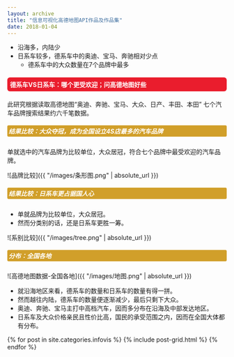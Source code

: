 ```yaml
---
layout: archive
title: "信息可视化高德地图API作品及作品集"
date: 2018-01-04
---
```


- 沿海多，内陆少
- 日系车较多，德系车中的奥迪、宝马、奔驰相对少点
  - 德系车中的大众数量在7个品牌中最多
 
<style>
h4{background: #EA1D2D; color:white; border-radius:6px; padding:6px;}
h5{background: #D19F2A; color:white; border-radius:3px; padding:3px;}
</style>
<h4>德系车VS日系车：哪个更受欢迎；问高德地图好些</h4>
此研究根据读取高德地图“奥迪、奔驰、宝马、大众、日产、丰田、本田” 七个汽车品牌搜索结果约六千笔数据。

<div class="row">
<div class="col-sm-7" markdown="1"><!-- left -->

##### 结果比较：大众夺冠，成为全国设立4S店最多的汽车品牌
单就选中的汽车品牌为比较单位，大众居冠，符合七个品牌中最受欢迎的汽车品牌。

![品牌比较]({{ "/images/条形图.png" | absolute_url }})

##### 结果比较：日系车更占据国人心

- 单就品牌为比较单位，大众居冠。
- 然而分类别的话，还是日系车更胜一筹。

![系别比较]({{ "/images/tree.png" | absolute_url }})

</div> 
<div class="col-sm-5" markdown="1" ><!-- right -->

##### 分布：全国各地
![高德地图数据-全国各地]({{ "/images/地图.png" | absolute_url }})

* 就沿海地区来看，德系车的数量和日系车的数量有得一拼。
* 然而越往内陆，德系车的数量便逐渐减少，最后只剩下大众。
* 奥迪、奔驰、宝马主打中高档汽车，因而多分布在沿海及中部发达地区。
* 日系车及大众价格亲民且性价比高，国民的承受范围之内，因而在全国大体都有分布。

</div>

<div class="tiles">
{% for post in site.categories.infovis %}
  {% include post-grid.html %}
{% endfor %}
</div><!-- /.tiles 把所有categories 有 infovis 的列出来-->
